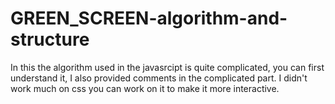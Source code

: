 # GREEN_SCREEN-algorithm-and-structure
In this the algorithm used in the javasrcipt is quite complicated, you can first understand it, I also provided comments in the complicated part.
I didn't work much on css you can work on it to make it more interactive.

